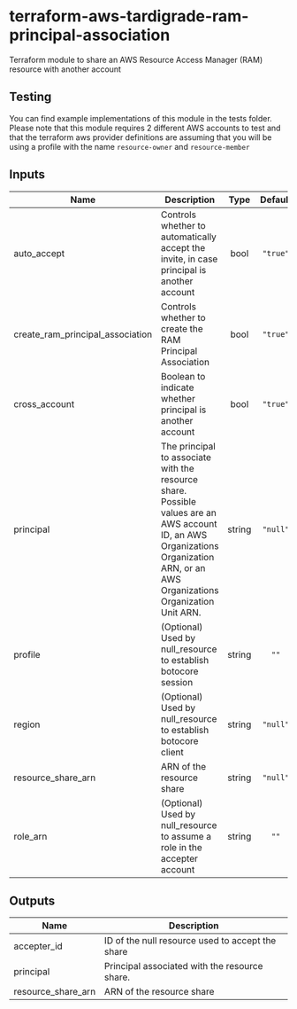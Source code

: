 # terraform-aws-tardigrade-ram-principal-association

Terraform module to share an AWS Resource Access Manager (RAM) resource with another account

## Testing

You can find example implementations of this module in the tests folder. Please note that this module
requires 2 different AWS accounts to test and that the terraform aws provider definitions are assuming
that you will be using a profile with the name `resource-owner` and `resource-member`

## Inputs

| Name | Description | Type | Default | Required |
|------|-------------|:----:|:-----:|:-----:|
| auto\_accept | Controls whether to automatically accept the invite, in case principal is another account | bool | `"true"` | no |
| create\_ram\_principal\_association | Controls whether to create the RAM Principal Association | bool | `"true"` | no |
| cross\_account | Boolean to indicate whether principal is another account | bool | `"true"` | no |
| principal | The principal to associate with the resource share. Possible values are an AWS account ID, an AWS Organizations Organization ARN, or an AWS Organizations Organization Unit ARN. | string | `"null"` | no |
| profile | (Optional) Used by null_resource to establish botocore session | string | `""` | no |
| region | (Optional) Used by null_resource to establish botocore client | string | `"null"` | no |
| resource\_share\_arn | ARN of the resource share | string | `"null"` | no |
| role\_arn | (Optional) Used by null_resource to assume a role in the accepter account | string | `""` | no |

## Outputs

| Name | Description |
|------|-------------|
| accepter\_id | ID of the null resource used to accept the share |
| principal | Principal associated with the resource share. |
| resource\_share\_arn | ARN of the resource share |

